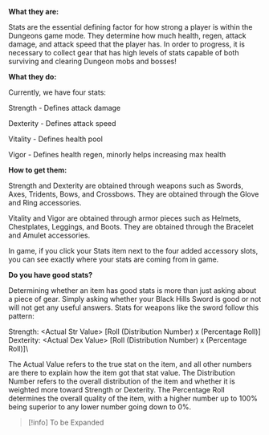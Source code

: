 
**What they are:**

Stats are the essential defining factor for how strong a player is within the Dungeons game mode. They determine how much health, regen, attack damage, and attack speed that the player has. In order to progress, it is necessary to collect gear that has high levels of stats capable of both surviving and clearing Dungeon mobs and bosses!

**What they do:**

Currently, we have four stats:

Strength - Defines attack damage

Dexterity - Defines attack speed

Vitality - Defines health pool

Vigor - Defines health regen, minorly helps increasing max health

**How to get them:**

Strength and Dexterity are obtained through weapons such as Swords, Axes, Tridents, Bows, and Crossbows. They are obtained through the Glove and Ring accessories.

Vitality and Vigor are obtained through armor pieces such as Helmets, Chestplates, Leggings, and Boots. They are obtained through the Bracelet and Amulet accessories.

In game, if you click your Stats item next to the four added accessory slots, you can see exactly where your stats are coming from in game.

**Do you have good stats?**

Determining whether an item has good stats is more than just asking about a piece of gear. Simply asking whether your Black Hills Sword is good or not will not get any useful answers. Stats for weapons like the sword follow this pattern:

Strength: \<Actual Str Value>   \[Roll (Distribution Number) x (Percentage Roll)]\
Dexterity: \<Actual Dex Value> \[Roll (Distribution Number) x (Percentage Roll)]\

The Actual Value refers to the true stat on the item, and all other numbers are there to explain how the item got that stat value. The Distribution Number refers to the overall distribution of the item and whether it is weighted more toward Strength or Dexterity. The Percentage Roll determines the overall quality of the item, with a higher number up to 100% being superior to any lower number going down to 0%.

> [!info] To be Expanded
